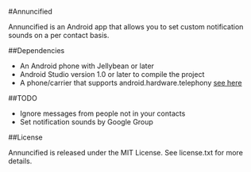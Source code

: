#Annuncified

Annuncified is an Android app that allows you to set custom notification sounds on a per contact basis.

##Dependencies

* An Android phone with Jellybean or later
* Android Studio version 1.0 or later to compile the project
* A phone/carrier that supports android.hardware.telephony [see here](https://developer.android.com/reference/android/provider/Telephony.html)

##TODO

* Ignore messages from people not in your contacts
* Set notification sounds by Google Group

##License

Annuncified is released under the MIT License. See license.txt for more details.